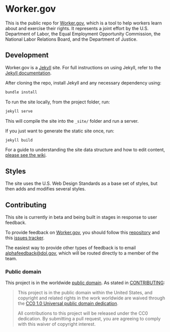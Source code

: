 # Worker.gov

This is the public repo for [Worker.gov](http://worker.gov/), which is a tool to help workers learn about and exercise their rights. It represents a joint effort by the U.S. Department of Labor, the Equal Employment Opportunity Commission, the National Labor Relations Board, and the Department of Justice.

## Development
Worker.gov is a [Jekyll](http://jekyllrb.com/) site. For full instructions on using Jekyll, refer to the [Jekyll documentation](http://jekyllrb.com/docs/home/).

After cloning the repo, install Jekyll and any necessary dependency using:

```bash
bundle install
```

To run the site locally, from the project folder, run:

```bash
jekyll serve
```

This will compile the site into the `_site/` folder and run a server.

If you just want to generate the static site once, run:

```bash
jekyll build
```

For a guide to understanding the site data structure and how to edit content, [please see the wiki](https://github.com/18F/worker-dol-gov/wiki/1.-Editing-guide:-Site-data-structure).

## Styles
The site uses the U.S. Web Design Standards as a base set of styles, but then adds and modifies several styles.

## Contributing

This site is currently in beta and being built in stages in response to user feedback.

To provide feedback on [Worker.gov](http://worker.gov/), you should follow this [repository](https://github.com/18F/worker-dol-gov) and this [issues tracker](https://github.com/18F/worker-dol-gov/issues).

The easiest way to provide other types of feedback is to email [alphafeedback@dol.gov](mailto:alphafeedback@dol.gov), which will be routed directly to a member of the team.

### Public domain

This project is in the worldwide [public domain](LICENSE.md). As stated in [CONTRIBUTING](CONTRIBUTING.md):

> This project is in the public domain within the United States, and copyright and related rights in the work worldwide are waived through the [CC0 1.0 Universal public domain dedication](https://creativecommons.org/publicdomain/zero/1.0/).
>
> All contributions to this project will be released under the CC0 dedication. By submitting a pull request, you are agreeing to comply with this waiver of copyright interest.
